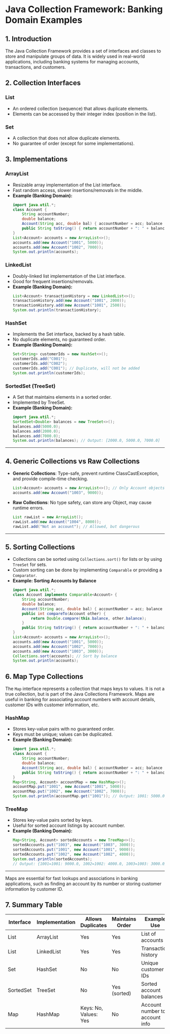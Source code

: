 # Java Collection Framework: Banking Domain Examples

## 1. Introduction
The Java Collection Framework provides a set of interfaces and classes to store and manipulate groups of data. It is widely used in real-world applications, including banking systems for managing accounts, transactions, and customers.

## 2. Collection Interfaces

### List
- An ordered collection (sequence) that allows duplicate elements.
- Elements can be accessed by their integer index (position in the list).

### Set
- A collection that does not allow duplicate elements.
- No guarantee of order (except for some implementations).

## 3. Implementations

### ArrayList
- Resizable array implementation of the List interface.
- Fast random access, slower insertions/removals in the middle.
- **Example (Banking Domain):**
	```java
	import java.util.*;
	class Account {
		String accountNumber;
		double balance;
		Account(String acc, double bal) { accountNumber = acc; balance = bal; }
		public String toString() { return accountNumber + ": " + balance; }
	}
	List<Account> accounts = new ArrayList<>();
	accounts.add(new Account("1001", 5000));
	accounts.add(new Account("1002", 7000));
	System.out.println(accounts);
	```

### LinkedList
- Doubly-linked list implementation of the List interface.
- Good for frequent insertions/removals.
- **Example (Banking Domain):**
	```java
	List<Account> transactionHistory = new LinkedList<>();
	transactionHistory.add(new Account("1001", 2000));
	transactionHistory.add(new Account("1001", 2500));
	System.out.println(transactionHistory);
	```

### HashSet
- Implements the Set interface, backed by a hash table.
- No duplicate elements, no guaranteed order.
- **Example (Banking Domain):**
	```java
	Set<String> customerIds = new HashSet<>();
	customerIds.add("C001");
	customerIds.add("C002");
	customerIds.add("C001"); // Duplicate, will not be added
	System.out.println(customerIds);
	```

### SortedSet (TreeSet)
- A Set that maintains elements in a sorted order.
- Implemented by TreeSet.
- **Example (Banking Domain):**
	```java
	import java.util.*;
	SortedSet<Double> balances = new TreeSet<>();
	balances.add(5000.0);
	balances.add(2000.0);
	balances.add(7000.0);
	System.out.println(balances); // Output: [2000.0, 5000.0, 7000.0]
	```

---

## 4. Generic Collections vs Raw Collections

- **Generic Collections**: Type-safe, prevent runtime ClassCastException, and provide compile-time checking.
	```java
	List<Account> accounts = new ArrayList<>(); // Only Account objects allowed
	accounts.add(new Account("1003", 9000));
	```
- **Raw Collections**: No type safety, can store any Object, may cause runtime errors.
	```java
	List rawList = new ArrayList();
	rawList.add(new Account("1004", 8000));
	rawList.add("Not an account"); // Allowed, but dangerous
	```

---

## 5. Sorting Collections

- Collections can be sorted using `Collections.sort()` for lists or by using `TreeSet` for sets.
- Custom sorting can be done by implementing `Comparable` or providing a `Comparator`.
- **Example: Sorting Accounts by Balance**
	```java
	import java.util.*;
	class Account implements Comparable<Account> {
		String accountNumber;
		double balance;
		Account(String acc, double bal) { accountNumber = acc; balance = bal; }
		public int compareTo(Account other) {
			return Double.compare(this.balance, other.balance);
		}
		public String toString() { return accountNumber + ": " + balance; }
	}
	List<Account> accounts = new ArrayList<>();
	accounts.add(new Account("1001", 5000));
	accounts.add(new Account("1002", 7000));
	accounts.add(new Account("1003", 3000));
	Collections.sort(accounts); // Sort by balance
	System.out.println(accounts);
	```

## 6. Map Type Collections

The `Map` interface represents a collection that maps keys to values. It is not a true collection, but is part of the Java Collections Framework. Maps are useful in banking for associating account numbers with account details, customer IDs with customer information, etc.

### HashMap
- Stores key-value pairs with no guaranteed order.
- Keys must be unique; values can be duplicated.
- **Example (Banking Domain):**
	```java
	import java.util.*;
	class Account {
		String accountNumber;
		double balance;
		Account(String acc, double bal) { accountNumber = acc; balance = bal; }
		public String toString() { return accountNumber + ": " + balance; }
	}
	Map<String, Account> accountMap = new HashMap<>();
	accountMap.put("1001", new Account("1001", 5000));
	accountMap.put("1002", new Account("1002", 7000));
	System.out.println(accountMap.get("1001")); // Output: 1001: 5000.0
	```

### TreeMap
- Stores key-value pairs sorted by keys.
- Useful for sorted account listings by account number.
- **Example (Banking Domain):**
	```java
	Map<String, Account> sortedAccounts = new TreeMap<>();
	sortedAccounts.put("1003", new Account("1003", 3000));
	sortedAccounts.put("1001", new Account("1001", 9000));
	sortedAccounts.put("1002", new Account("1002", 4000));
	System.out.println(sortedAccounts);
	// Output: {1001=1001: 9000.0, 1002=1002: 4000.0, 1003=1003: 3000.0}
	```

---

Maps are essential for fast lookups and associations in banking applications, such as finding an account by its number or storing customer information by customer ID.

## 7. Summary Table

| Interface   | Implementation | Allows Duplicates | Maintains Order      | Example Use         |
|-------------|----------------|-------------------|----------------------|-------------------------------|
| List        | ArrayList      | Yes               | Yes                 | List of accounts              |
| List        | LinkedList     | Yes               | Yes                 | Transaction history           |
| Set         | HashSet        | No                | No                  | Unique customer IDs           |
| SortedSet   | TreeSet        | No                | Yes (sorted)        | Sorted account balances       |
| Map         | HashMap        | Keys: No, Values: Yes | No               | Account number to account info|

